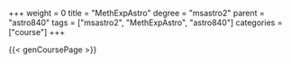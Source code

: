 +++
weight = 0
title = "MethExpAstro"
degree = "msastro2"
parent = "astro840"
tags = ["msastro2", "MethExpAstro", "astro840"]
categories = ["course"]
+++

{{< genCoursePage >}}
